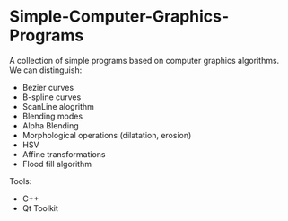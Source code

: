 # Simple-Computer-Graphics-Programs

A collection of simple programs based on computer graphics algorithms. 
We can distinguish: 
* Bezier curves
* B-spline curves
* ScanLine alogrithm 
* Blending modes
* Alpha Blending
* Morphological operations (dilatation, erosion)
* HSV
* Affine transformations
* Flood fill algorithm

Tools:
* C++
* Qt Toolkit
